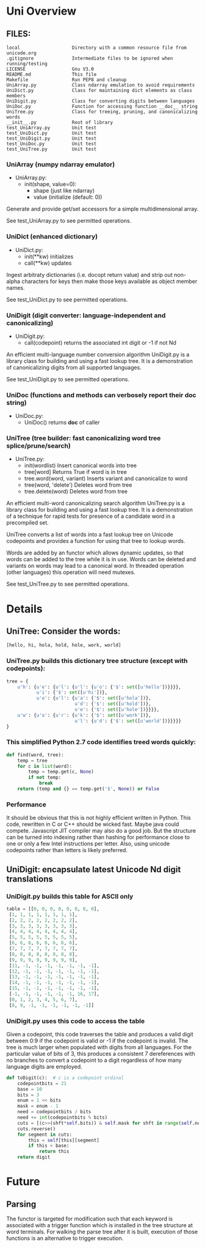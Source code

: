 # Uni Overview## FILES:```local                   Directory with a common resource file from unicode.org.gitignore              Intermediate files to be ignored when running/testingLICENSE                 Gnu V3.0README.md               This fileMakefile                Run PEP8 and cleanupUniArray.py             Class ndarray emulation to avoid requirementsUniDict.py              Class for maintaining dict elements as class membersUniDigit.py             Class for converting digits between languagesUniDoc.py               Function for accessing function __doc__ stringUniTree.py              Class for treeing, pruning, and canonicalizing words__init__.py             Root of librarytest_UniArray.py        Unit testtest_UniDict.py         Unit testtest_UniDigit.py        Unit testtest_UniDoc.py          Unit testtest_UniTree.py         Unit test```### UniArray (numpy ndarray emulator)* UniArray.py:  * init(shape, value=0):    * shape (just like ndarray)    * value (initialize (default: 0))Generate and provide get/set accessors for a simple multidimensional array.See test_UniArray.py to see permitted operations.### UniDict (enhanced dictionary)* UniDict.py:  * init(**kw)  initializes  * call(**kw)  updatesIngest arbitraty dictionaries (i.e. docopt return value) andstrip out non-alpha characters for keys thenmake those keys available as object member names.See test_UniDict.py to see permitted operations.### UniDigit (digit converter: language-independent and canonicalizing)* UniDigit.py:  * call(codepoint)  returns the associated int digit or -1 if not NdAn efficient multi-language number conversion algorithmUniDigit.py is a library class for building and using a fast lookup tree.It is a demonstration of canonicalizing digits from all supported languages.See test_UniDigit.py to see permitted operations.### UniDoc (functions and methods can verbosely report their __doc__ string)* UniDoc.py:  * UniDoc()  returns __doc__ of caller### UniTree (tree builder: fast canonicalizing word tree splice/prune/search)* UniTree.py:  * init(wordlist)              Insert canonical words into tree  * tree[word]                  Returns True if word is in tree  * tree.word(word, variant)    Inserts variant and canonicalize to word  * tree(word, 'delete')        Deletes word from tree  * tree.delete(word)           Deletes word from treeAn efficient multi-word canonicalizing search algorithmUniTree.py is a library class for building and using a fast lookup tree.It is a demonstration of a technique for rapid tests for presence ofa candidate word in a precompiled set.UniTree converts a list of words into a fast lookup tree on Unicode codepointsand provides a function for using that tree to lookup words.Words are added by an functor which allows dynamic updates,so that words can be added to the tree while it is in use.Words can be deleted and variants on words may lead to a canonical word.In threaded operation (other languages) this operation will need mutexes.See test_UniTree.py to see permitted operations.# Details## UniTree: Consider the words:```python[hello, hi, hola, hold, hole, work, world]```### UniTree.py builds this dictionary tree structure (except with codepoints):```pythontree = {    u'h': {u'e': {u'l': {u'l': {u'o': {'$': set([u'hello'])}}}},           u'i': {'$': set([u'hi'])},           u'o': {u'l': {u'a': {'$': set([u'hola'])},                         u'd': {'$': set([u'hold'])},                         u'e': {'$': set([u'hole'])}}}},    u'w': {u'o': {u'r': {u'k': {'$': set([u'work'])},                         u'l': {u'd': {'$': set([u'world'])}}}}}}```### This simplified Python 2.7 code identifies treed words quickly:```pythondef find(word, tree):    temp = tree    for c in list(word):        temp = temp.get(c, None)        if not temp:            break    return (temp and {} == temp.get('$', None)) or False```### PerformanceIt should be obvious that this is not highly efficient written in Python.This code, rewritten in C or C++ should be wicked fast.Maybe java could compete.Javascript JIT compiler may also do a good job.But the structure can be turned into indexing rather than hashingfor performance close to one or only a few Intel instructions per letter.Also, using unicode codepoints rather than letters is likely preferred.## UniDigit: encapsulate latest Unicode Nd digit translations### UniDigit.py builds this table for ASCII only```pythontable = [[0, 0, 0, 0, 0, 0, 0, 0], [1, 1, 1, 1, 1, 1, 1, 1], [2, 2, 2, 2, 2, 2, 2, 2], [3, 3, 3, 3, 3, 3, 3, 3], [4, 4, 4, 4, 4, 4, 4, 4], [5, 5, 5, 5, 5, 5, 5, 5], [6, 6, 6, 6, 6, 6, 6, 6], [7, 7, 7, 7, 7, 7, 7, 7], [8, 8, 8, 8, 8, 8, 8, 8], [9, 9, 9, 9, 9, 9, 9, 9], [11, -1, -1, -1, -1, -1, -1, -1], [12, -1, -1, -1, -1, -1, -1, -1], [13, -1, -1, -1, -1, -1, -1, -1], [14, -1, -1, -1, -1, -1, -1, -1], [15, -1, -1, -1, -1, -1, -1, -1], [-1, -1, -1, -1, -1, -1, 16, 17], [0, 1, 2, 3, 4, 5, 6, 7], [8, 9, -1, -1, -1, -1, -1, -1]]```### UniDigit.py uses this code to access the tableGiven a codepoint, this code traverses the table and producesa valid digit between 0:9 if the codepoint is validor -1 if the codepoint is invalid.The tree is much larger when populated with digits from all languages.For the particular value of bits of 3, this produces a consistent7 dereferences with no branches to convert a codepoint to a digitregardless of how many language digits are employed.```pythondef toDigit(c):  # c is a codepoint ordinal    codepointbits = 21    base = 10    bits = 3    enum = 1 << bits    mask = enum - 1    need = codepointbits / bits    need += int(codepointbits % bits)    cuts = [(c>>(shft*self.bits)) & self.mask for shft in range(self.need)]    cuts.reverse()    for segment in cuts:        this = self[this][segment]        if this < base:            return this    return digit```# FutureParsing-------The functor is targeted for modification such thateach keyword is associated with a trigger functionwhich is installed in the tree structure at word terminals.For walking the parse tree after it is built,execution of those functions is an alternative to trigger execution.